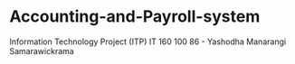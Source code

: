 # Accounting-and-Payroll-system

Information Technology Project (ITP)
IT 160 100 86 - Yashodha Manarangi Samarawickrama
